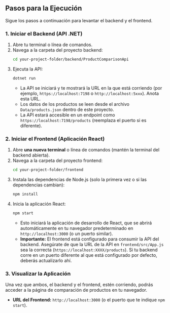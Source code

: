 ## Pasos para la Ejecución

Sigue los pasos a continuación para levantar el backend y el frontend.

### 1. Iniciar el Backend (API .NET)

1.  Abre tu terminal o línea de comandos.
2.  Navega a la carpeta del proyecto backend:
    ```bash
    cd your-project-folder/backend/ProductComparisonApi
    ```
3.  Ejecuta la API:
    ```bash
    dotnet run
    ```
    * La API se iniciará y te mostrará la URL en la que está corriendo (por ejemplo, `https://localhost:7198` o `http://localhost:5xxx`). Anota esta URL.
    * Los datos de los productos se leen desde el archivo `Data/products.json` dentro de este proyecto.
    * La API estará accesible en un endpoint como `https://localhost:7198/products` (reemplaza el puerto si es diferente).

### 2. Iniciar el Frontend (Aplicación React)

1.  Abre **una nueva terminal** o línea de comandos (mantén la terminal del backend abierta).
2.  Navega a la carpeta del proyecto frontend:
    ```bash
    cd your-project-folder/frontend
    ```
3.  Instala las dependencias de Node.js (solo la primera vez o si las dependencias cambian):
    ```bash
    npm install
    ```
4.  Inicia la aplicación React:
    ```bash
    npm start
    ```
    * Esto iniciará la aplicación de desarrollo de React, que se abrirá automáticamente en tu navegador predeterminado en `http://localhost:3000` (o un puerto similar).
    * **Importante:** El frontend está configurado para consumir la API del backend. Asegúrate de que la URL de la API en `frontend/src/App.js` sea la correcta (`https://localhost:XXXX/products`). Si tu backend corre en un puerto diferente al que está configurado por defecto, deberás actualizarlo ahí.

### 3. Visualizar la Aplicación

Una vez que ambos, el backend y el frontend, estén corriendo, podrás acceder a la página de comparación de productos en tu navegador.

* **URL del Frontend:** `http://localhost:3000` (o el puerto que te indique `npm start`).
